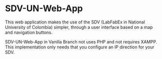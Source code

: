 # SDV-UN-Web-App

This web application makes the use of the SDV (LabFabEx in National University of Colombia) simpler, through a user interface based on a map and navigation buttons.

SDV-UN-Web-App in Vanilla Branch not uses PHP and not requires XAMPP. This implementation only needs that you configure an IP direction for your SDV.